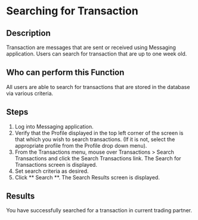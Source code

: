 # Searching for Transaction
## Description

Transaction are messages that are sent or received using Messaging application. Users can search for transaction that are up to one week old.

## Who can perform this Function

All users are able to search for transactions that are stored in the database via various criteria.

## Steps

1. Log into Messaging application.
2. Verify that the Profile displayed in the top left corner of the screen is that which you wish to search transactions. (If it is not, select the appropriate profile from the Profile drop down menu).
3. From the Transactions menu, mouse over Transactions > Search Transactions and click the Search Transactions link. The Search for Transactions screen is displayed.
4. Set search criteria as desired.
3. Click ** Search **. The Search Results screen is displayed.

## Results
You have successfully searched for a transaction in current trading partner.
